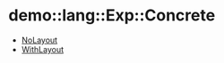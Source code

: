 # demo::lang::Exp::Concrete


   * [NoLayout](/docs/Library/demo/lang/Exp/Concrete/NoLayout)
   * [WithLayout](/docs/Library/demo/lang/Exp/Concrete/WithLayout)